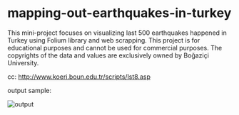 # mapping-out-earthquakes-in-turkey

This mini-project focuses on visualizing last 500 earthquakes happened in Turkey using Folium library and web scrapping.
This project is for educational purposes and cannot be used for commercial purposes. The copyrights of the data and values are exclusively owned by Boğaziçi University.

cc: http://www.koeri.boun.edu.tr/scripts/lst8.asp

output sample:

![output](https://user-images.githubusercontent.com/66836980/115996293-61b1c200-a5e7-11eb-8cd8-baa4d66ccbcf.png)


